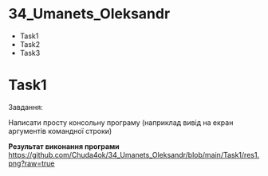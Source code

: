 # 34_Umanets_Oleksandr
- Task1
- Task2
- Task3
# Task1
Завдання:

Написати просту консольну програму (наприклад вивід на екран аргументів командної строки)

**Результат виконання програми**
https://github.com/Chuda4ok/34_Umanets_Oleksandr/blob/main/Task1/res1.png?raw=true
